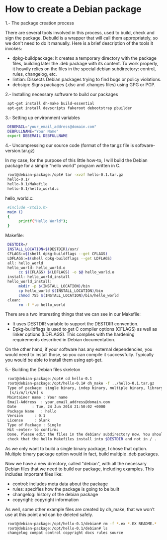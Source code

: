 # How to create a Debian package


1.- The package creation process


There are several tools involved in this process, used to build, check and sign the package. Debuild is a wrapper that will call them appropriately, so we don't need to do it manually. Here is a brief description of the tools it invokes:
* dpkg-buildpackage: It creates a temporary directory with the package files, building later the .deb package with its content. To work properly, it heavily relies on the files in the special debian subdirectory: control, rules, changelog, etc.
* lintian: Dissects Debian packages trying to find bugs or policy violations.
* debsign: Signs packages (.dsc and .changes files) using GPG or PGP.

2.- Installing necessary software to build our packages
```sh 
 apt-get install dh-make build-essential
 apt-get install devscripts fakeroot debootstrap pbuilder
```

3.- Setting up environment variables
```sh
 DEBEMAIL="your_email_address@domain.com"  
 DEBFULLNAME="Your Name"  
 export DEBEMAIL DEBFULLNAME  
```

4.- Uncompressing our source code (format of the tar.gz file is software-version.tar.gz)

In my case, for the purpose of this little how-to, I will build the Debian package for a simple "hello world" program written in C.
```sh
 root@debian-package:/opt# tar -xvzf hello-0.1.tar.gz   
 hello-0.1/  
 hello-0.1/Makefile  
 hello-0.1/hello_world.c
```

hello_world.c:
```sh
 #include <stdio.h>  
 main ()  
 {  
      printf("Hello World");  
 } 
```

Makefile:
```sh
 DESTDIR=/  
 INSTALL_LOCATION=$(DESTDIR)/usr/  
 CFLAGS:=$(shell dpkg-buildflags --get CFLAGS)  
 LDFLAGS:=$(shell dpkg-buildflags --get LDFLAGS)  
 all: hello_world  
 hello_world: hello_world.o  
      cc $(CFLAGS) $(LDFLAGS) -o $@ hello_world.o  
 install: hello_world_install  
 hello_world_install:  
      mkdir -p $(INSTALL_LOCATION)/bin  
      cp hello_world $(INSTALL_LOCATION)/bin  
      chmod 755 $(INSTALL_LOCATION)/bin/hello_world  
 clean:  
      rm -f *.o hello_world   
 ```
 
There are a two interesting things that we can see in our Makefile:
* It uses DESTDIR variable to support the DESTDIR convention. 
* Dpkg-buildflags is used to get C compiler options (CFLAGS) as well as linker options (LDFLAGS). This complies with the hardening requirements described in Debian documentation.

On the other hand, if your software has any external dependencies, you would need to install those, so you can compile it successfully. Typically you would be able to install them using apt-get.

5.- Building the Debian files skeleton
```sh
 root@debian-package:/opt# cd hello-0.1  
 root@debian-package:/opt/hello-0.1# dh_make -f ../hello-0.1.tar.gz   
 Type of package: single binary, indep binary, multiple binary, library, kernel module, kernel patch?  
  [s/i/m/l/k/n] s  
 Maintainer name : Your name
 Email-Address  : your_email_address@domain.com   
 Date       : Tue, 24 Jun 2014 21:50:02 +0000  
 Package Name   : hello  
 Version     : 0.1  
 License     : blank  
 Type of Package : Single  
 Hit <enter> to confirm:   
 Done. Please edit the files in the debian/ subdirectory now. You should also  
 check that the hello Makefiles install into $DESTDIR and not in / . 
```

As we only want to build a single binary package, I chose that option. Multiple binary package option would in fact, build multiple .deb packages.

Now we have a new directory, called "debian", with all the necessary Debian files that we need to build our package, including examples. This includes important files like:
 * control: includes meta data about the package
 * rules: specifies how the package is going to be built
 * changelog: history of the debian package
 * copyright: copyright information

As well, some other example files are created by dh_make, that we won't use at this point and can be deleted safely.

```sh
 root@debian-package:/opt/hello-0.1/debian# rm -f *.ex *.EX README.*  
 root@debian-package:/opt/hello-0.1/debian# ls  
 changelog compat control copyright docs rules source  
```